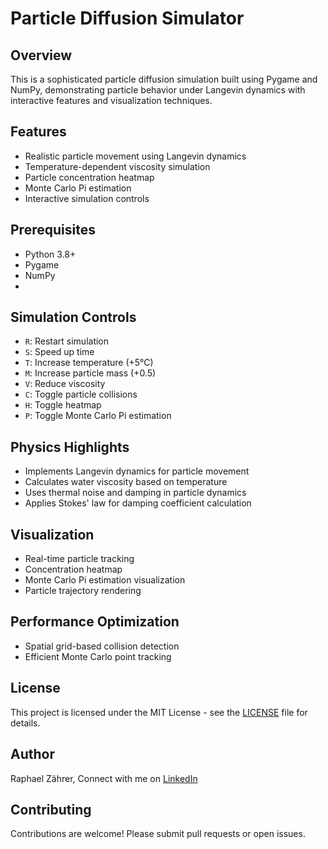 # Particle Diffusion Simulator

## Overview
This is a sophisticated particle diffusion simulation built using Pygame and NumPy, demonstrating particle behavior under Langevin dynamics with interactive features and visualization techniques.

## Features
- Realistic particle movement using Langevin dynamics
- Temperature-dependent viscosity simulation
- Particle concentration heatmap
- Monte Carlo Pi estimation
- Interactive simulation controls

## Prerequisites
- Python 3.8+
- Pygame
- NumPy
- 
## Simulation Controls
- `R`: Restart simulation
- `S`: Speed up time
- `T`: Increase temperature (+5°C)
- `M`: Increase particle mass (+0.5)
- `V`: Reduce viscosity
- `C`: Toggle particle collisions
- `H`: Toggle heatmap
- `P`: Toggle Monte Carlo Pi estimation

## Physics Highlights
- Implements Langevin dynamics for particle movement
- Calculates water viscosity based on temperature
- Uses thermal noise and damping in particle dynamics
- Applies Stokes' law for damping coefficient calculation

## Visualization
- Real-time particle tracking
- Concentration heatmap
- Monte Carlo Pi estimation visualization
- Particle trajectory rendering

## Performance Optimization
- Spatial grid-based collision detection
- Efficient Monte Carlo point tracking

## License
This project is licensed under the MIT License - see the [LICENSE](./LICENSE) file for details.

## Author
Raphael Zährer, Connect with me on [LinkedIn](https://www.linkedin.com/in/raphael-z%C3%A4hrer-57b7682b3/)

## Contributing
Contributions are welcome! Please submit pull requests or open issues.
